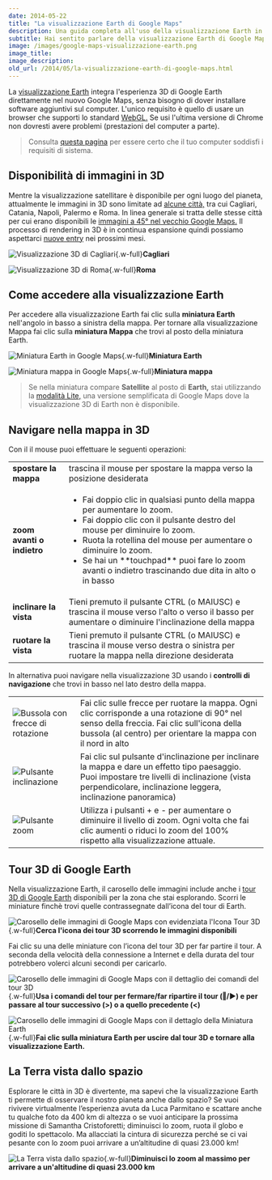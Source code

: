 ```yaml
---
date: 2014-05-22
title: "La visualizzazione Earth di Google Maps"
description: Una guida completa all'uso della visualizzazione Earth in Google Maps.
subtitle: Hai sentito parlare della visualizzazione Earth di Google Maps? In questo guida ti spiego come usarla per esplorare in 3D una città e per guardare la Terra come non l’avevi mai vista prima.
image: /images/google-maps-visualizzazione-earth.png
image_title:
image_description:
old_url: /2014/05/la-visualizzazione-earth-di-google-maps.html
---
```


La [visualizzazione Earth](https://support.google.com/maps/answer/3093427) integra l'esperienza 3D di Google Earth direttamente nel nuovo Google Maps, senza bisogno di dover installare software aggiuntivi sul computer. L'unico requisito è quello di usare un browser che supporti lo standard [WebGL.](http://it.wikipedia.org/wiki/WebGL) Se usi l'ultima versione di Chrome non dovresti avere problemi (prestazioni del computer a parte).

> Consulta [questa pagina](https://support.google.com/maps/answer/3096703) per essere certo che il tuo computer soddisfi i requisiti di sistema.

## Disponibilità di immagini in 3D

Mentre la visualizzazione satellitare è disponibile per ogni luogo del pianeta, attualmente le immagini in 3D sono limitate ad [alcune città,](https://support.google.com/maps/answer/2789536) tra cui Cagliari, Catania, Napoli, Palermo e Roma. In linea generale si tratta delle stesse città per cui erano disponibili le [immagini a 45° nel vecchio Google Maps.](https://maps.google.com/maps/ms?msid=202754851668298126921.00048ad05c320f746f5c2&msa=0&ll=41.492121,12.128906&spn=10.249356,21.643066) Il processo di rendering in 3D è in continua espansione quindi possiamo aspettarci [nuove entry](http://google-latlong.blogspot.it/2012/06/take-flight-through-new-3d-cities-on.html) nei prossimi mesi.

![Visualizzazione 3D di Cagliari](/images/google-maps-visualizzazione-earth-cagliari.png "Visualizzazione 3D di Cagliari"){.w-full}**Cagliari**

![Visualizzazione 3D di Roma](/images/google-maps-visualizzazione-earth-roma.png "Visualizzazione 3D di Roma"){.w-full}**Roma**

## Come accedere alla visualizzazione Earth

Per accedere alla visualizzazione Earth fai clic sulla **miniatura Earth** nell'angolo in basso a sinistra della mappa. Per tornare alla visualizzazione Mappa fai clic sulla **miniatura Mappa** che trovi al posto della miniatura Earth.

![Miniatura Earth in Google Maps](/images/google-maps-visualizzazione-earth-miniatura-earth.png "Fai clic sulla miniatura Earth per passare alla visualizzazione 3D della mappa"){.w-full}**Miniatura Earth**

![Miniatura mappa in Google Maps](/images/google-maps-visualizzazione-earth-miniatura-mappa.png "Fai clic sulla miniatura Mappa per tornare alla visualizzazione classica della mappa"){.w-full}**Miniatura mappa**

> Se nella miniatura compare **Satellite** al posto di **Earth,** stai utilizzando la [modalità Lite,](/google-maps/tips-and-tricks/google-maps-modalita-lite/) una versione semplificata di Google Maps dove la visualizzazione 3D di Earth non è disponibile.

## Navigare nella mappa in 3D

Con il il mouse puoi effettuare le seguenti operazioni:

<table>
<tr>
  <td><strong>spostare la mappa</strong></td>
  <td>trascina il mouse per spostare la mappa verso la posizione desiderata</td>
</tr>
<tr>
  <td class="w-1/3"><strong>zoom avanti o indietro</strong></td>
  <td>
    <ul>
      <li>Fai doppio clic in qualsiasi punto della mappa per aumentare lo zoom.</li>
      <li>Fai doppio clic con il pulsante destro del mouse per diminuire lo zoom.</li>
      <li>Ruota la rotellina del mouse per aumentare o diminuire lo zoom.</li>
      <li>Se hai un **touchpad** puoi fare lo zoom avanti o indietro trascinando due dita  in alto o in basso</li>
    </ul>
  </td>
</tr>
<tr>
  <td><strong>inclinare la vista</strong></td>
  <td>Tieni premuto il pulsante CTRL (o MAIUSC) e trascina il mouse verso l'alto o verso il basso per aumentare o diminuire l'inclinazione della mappa</td>
</tr>
<tr>
  <td><strong>ruotare la vista</strong></td>
  <td>Tieni premuto il pulsante CTRL (o MAIUSC) e trascina il mouse verso destra o sinistra per ruotare la mappa nella direzione desiderata</td>
</tr>
</table>

In alternativa puoi navigare nella visualizzazione 3D usando i **controlli di navigazione** che trovi in basso nel lato destro della mappa.

<table>
  <tr>
    <td class="w-1/3"><img alt="Bussola con frecce di rotazione" src="/images/google-maps-visualizzazione-earth-pulsante-bussola-frecce-rotazione.png"></td>
    <td>Fai clic sulle frecce per ruotare la mappa. Ogni clic corrisponde a una rotazione di 90° nel senso della freccia. Fai clic sull'icona della bussola (al centro) per orientare la mappa con il nord in alto</td>
  </tr>
  <tr>
    <td><img alt="Pulsante inclinazione" src="/images/google-maps-visualizzazione-earth-pulsante-inclinazione.png"></td>
    <td>Fai clic sul pulsante d'inclinazione per inclinare la mappa e dare un effetto tipo paesaggio. Puoi impostare tre livelli di inclinazione (vista perpendicolare, inclinazione leggera, inclinazione panoramica)</td>
  </tr>
  <tr>
    <td><img alt="Pulsante zoom" src="/images/google-maps-visualizzazione-earth-pulsanti-zoom.png"></td>
    <td>Utilizza i pulsanti + e - per aumentare o diminuire il livello di zoom. Ogni volta che fai clic aumenti o riduci lo zoom del 100% rispetto alla visualizzazione attuale.</td>
  </tr>
</table>

## Tour 3D di Google Earth

Nella visualizzazione Earth, il carosello delle immagini include anche i [tour 3D di Google Earth](https://www.google.com/earth/explore/showcase/) disponibili per la zona che stai esplorando. Scorri le miniature finchè trovi quelle contrassegnate dall’icona del tour di Earth.

![Carosello delle immagini di Google Maps con evidenziata l'Icona Tour 3D](/images/google-maps-carosello-immagini-tour-3D-google-earth.png "Carosello delle immagini"){.w-full}**Cerca l'icona dei tour 3D scorrendo le immagini disponibili**

Fai clic su una delle miniature con l’icona del tour 3D per far partire il tour. A seconda della velocità della connessione a Internet e della durata del tour potrebbero volerci alcuni secondi per caricarlo.

![Carosello delle immagini di Google Maps con il dettaglio dei comandi del tour 3D](/images/google-maps-carosello-immagini-comandi-tour-3D-google-earth.png "Comandi del tour 3D"){.w-full}**Usa i comandi del tour per fermare/far ripartire il tour (‖/►) e per passare al tour successivo (>) o a quello precedente (<)**

![Carosello delle immagini di Google Maps con il dettaglo della Miniatura Earth](/images/google-maps-carosello-immagini-comandi-tour-3D-google-earth-miniatura-earth.png "La miniatura Earth si trova dopo la mappa nel carosello delle immagini"){.w-full}**Fai clic sulla miniatura Earth per uscire dal tour 3D e tornare alla visualizzazione Earth.**

## La Terra vista dallo spazio

Esplorare le città in 3D è divertente, ma sapevi che la visualizzazione Earth ti permette di osservare il nostro pianeta anche dallo spazio? Se vuoi rivivere virtualmente l’esperienza avuta da Luca Parmitano e scattare anche tu qualche foto da 400 km di altezza o se vuoi anticipare la prossima missione di Samantha Cristoforetti; diminuisci lo zoom, ruota il globo e goditi lo spettacolo. Ma allacciati la cintura di sicurezza perché se ci vai pesante con lo zoom puoi arrivare a un’altitudine di quasi 23.000 km!

![La Terra vista dallo spazio](/images/google-maps-visualizzazione-earth-esplora-spazio.png "La Terra vista dallo spazio"){.w-full}**Diminuisci lo zoom al massimo per arrivare a un'altitudine di quasi 23.000 km**
